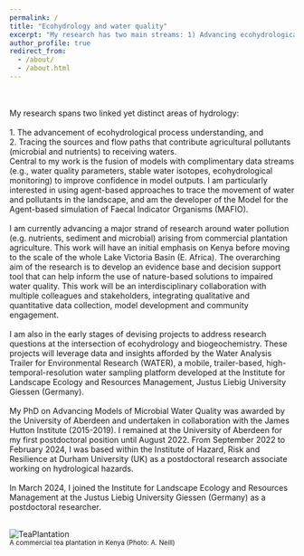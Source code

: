 ```yaml
---
permalink: /
title: "Ecohydrology and water quality"
excerpt: "My research has two main streams: 1) Advancing ecohydrological process understanding, and 2) tracing the sources and flow paths contributing agricultural pollutants to receiving waters"
author_profile: true
redirect_from: 
  - /about/
  - /about.html
---
```

<br>
<br>
My research spans two linked yet distinct areas of hydrology:<br>
<br>
1. The advancement of ecohydrological process understanding, and<br>
2. Tracing the sources and flow paths that contribute agricultural pollutants (microbial and nutrients) to receiving waters.<a/>
<br>
Central to my work is the fusion of models with complimentary data streams (e.g., water quality parameters, stable water isotopes, ecohydrological monitoring) to improve confidence in model outputs. I am particularly interested in using agent-based approaches to trace the movement of water and pollutants in the landscape, and am the developer of the Model for the Agent-based simulation of Faecal Indicator Organisms (MAFIO).<br>
<br>
I am currently advancing a major strand of research around water pollution (e.g. nutrients, sediment and microbial) arising from commercial plantation agriculture. This work will have an initial emphasis on Kenya before moving to the scale of the whole Lake Victoria Basin (E. Africa). The overarching aim of the research is to develop an evidence base and decision support tool that can help inform the use of nature-based solutions to impaired water quality. This work will be an interdisciplinary collaboration with multiple colleagues and stakeholders, integrating qualitative and quantitative data collection, model development and community engagement.<br>
<br>
I am also in the early stages of devising projects to address research questions at the intersection of ecohydrology and biogeochemistry. These projects will leverage data and insights afforded by the Water Analysis Trailer for Environmental Research (WATER), a mobile, trailer-based, high-temporal-resolution water sampling platform developed at the Institute for Landscape Ecology and Resources Management, Justus Liebig University Giessen (Germany).<br>
<br>
My PhD on Advancing Models of Microbial Water Quality was awarded by the University of Aberdeen and undertaken in collaboration with the James Hutton Institute (2015-2019). I remained at the University of Aberdeen for my first postdoctoral position until August 2022. From September 2022 to February 2024, I was based within the Institute of Hazard, Risk and Resilience at Durham University (UK) as a postdoctoral research associate working on hydrological hazards.<br>
<br>
In March 2024, I joined the Institute for Landscape Ecology and Resources Management at the Justus Liebig University Giessen (Germany) as a postdoctoral researcher.<br>
<br>

![TeaPlantation](https://github.com/a-j-neill/a-j-neill.github.io/assets/112963007/0e36cb1b-217c-4967-9771-dc6df1000274)<br>
<sub>A commercial tea plantation in Kenya (Photo: A. Neill)</sub>
